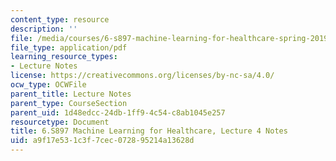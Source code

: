 ```yaml
---
content_type: resource
description: ''
file: /media/courses/6-s897-machine-learning-for-healthcare-spring-2019/a9f17e531c3f7cec072895214a13628d_MIT6_S897S19_lec4note.pdf
file_type: application/pdf
learning_resource_types:
- Lecture Notes
license: https://creativecommons.org/licenses/by-nc-sa/4.0/
ocw_type: OCWFile
parent_title: Lecture Notes
parent_type: CourseSection
parent_uid: 1d48edcc-24db-1ff9-4c54-c8ab1045e257
resourcetype: Document
title: 6.S897 Machine Learning for Healthcare, Lecture 4 Notes
uid: a9f17e53-1c3f-7cec-0728-95214a13628d
---
```

